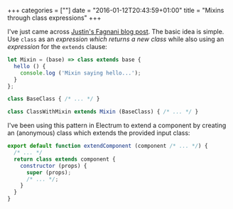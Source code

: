 +++
categories = [""]
date = "2016-01-12T20:43:59+01:00"
title = "Mixins through class expressions"
+++

I've just came across [Justin's Fagnani blog post](http://justinfagnani.com/2015/12/21/real-mixins-with-javascript-classes/).
The basic idea is simple. Use `class` as an _expression which returns a new class_
while also using an _expression_ for the `extends` clause:

```javascript
let Mixin = (base) => class extends base {
  hello () {
    console.log ('Mixin saying hello...');
  }
};

class BaseClass { /* ... */ }

class ClassWithMixin extends Mixin (BaseClass) { /* ... */ }
```

I've been using this pattern in Electrum to extend a component
by creating an (anonymous) class which extends the provided
input class:

```javascript
export default function extendComponent (component /* ... */) { 
  /* ... */ 
  return class extends component { 
    constructor (props) { 
      super (props); 
      /* ... */; 
    }
  }
}
```
